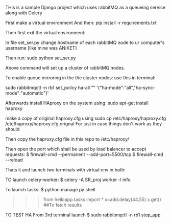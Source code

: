 THis is a sample Django project which uses rabbitMQ as a queueing service along with Celery

First make a virtual environment
And then:
pip install -r requirements.txt

Then first exit the virtual environment:

In file set_ser.py change hostname of each rabbitMQ node to ur computer's username
[like mine was ANIKET]

Then run:
sudo python set_ser.py     

Above command will set up a cluster of rabbitMQ nodes.

To enable queue mirroring in the the cluster nodes:
use this in terminal:

sudo rabbitmqctl -n rb1 set_policy ha-all "" '{"ha-mode":"all","ha-sync-mode":"automatic"}'

Afterwards install HAproxy on the system using:
sudo apt-get install haproxy

make a copy of original haproxy.cfg using
sudo cp /etc/haproxy/haproxy.cfg /etc/haproxy/haproxy.cfg.orignal
For just in case things don't work as they should

Then copy the haproxy.cfg file in this repo to /etc/haproxy/

Then open the port which shall be used by load balancer to accept requests:
$ firewall-cmd --permanent --add-port=5500/tcp
$ firewall-cmd --reload


Thats it and launch two terminals with virtual env in both:

TO launch celery-worker:
$ celery -A SR_proj worker -l info

To launch tasks:
$ python manage.py shell
>>>  from helloapp.tasks  import *
>>>  x=add.delay(44,55)
>>>  x.get()	##To fetch results

TO TEST HA 
From 3rd terminal
launch 
$ sudo rabbitmqctl -n rb1 stop_app






